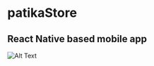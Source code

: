 # patikaStore
## React Native based mobile app

![Alt Text](https://github.com/yasin-altunisik/patikaStore/blob/main/ezgif.com-gif-maker.gif)
